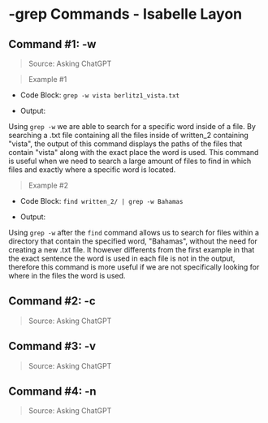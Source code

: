 # -grep Commands - Isabelle Layon
## Command #1: -w
> Source: Asking ChatGPT

> Example #1
* Code Block: 
`grep -w vista berlitz1_vista.txt`


* Output:

Using `grep -w` we are able to search for a specific word inside of a file. By searching a .txt file containing all the files inside of written_2 containing
"vista", the output of this command displays the paths of the files that contain "vista" along with the exact place the word is used. This command is useful when we need
to search a large amount of files to find in which files and exactly where a specific word is located.

> Example #2
* Code Block:
`find written_2/ | grep -w Bahamas`

* Output:

Using `grep -w` after the `find` command allows us to search for files within a directory that contain the specified word, "Bahamas", without the need for creating a
new .txt file. It however differents from the first example in that the exact sentence the word is used in each file is not in the output, therefore this command is
more useful if we are not specifically looking for where in the files the word is used.

## Command #2: -c
> Source: Asking ChatGPT

## Command #3: -v
> Source: Asking ChatGPT

## Command #4: -n
> Source: Asking ChatGPT
